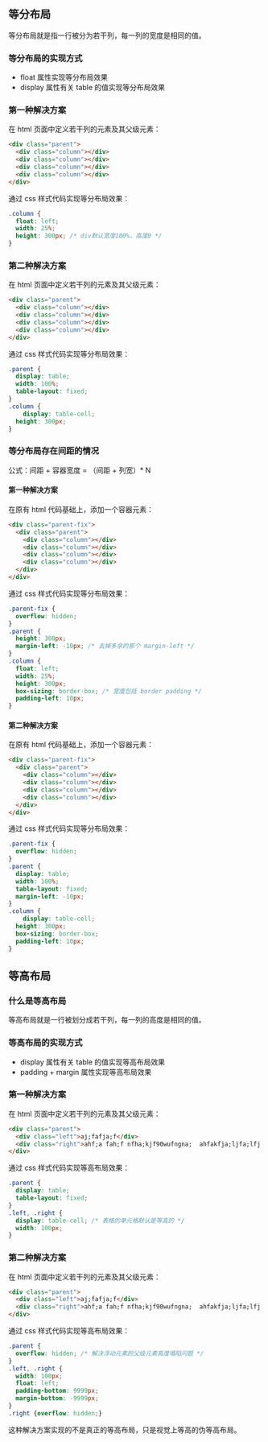 ## 等分布局

等分布局就是指一行被分为若干列，每一列的宽度是相同的值。

### 等分布局的实现方式

* float 属性实现等分布局效果
* display 属性有关 table 的值实现等分布局效果

### 第一种解决方案

在 html 页面中定义若干列的元素及其父级元素：

```html
<div class="parent">
  <div class="column"></div>
  <div class="column"></div>
  <div class="column"></div>
  <div class="column"></div>
</div>
```

通过 css 样式代码实现等分布局效果：

```css
.column {
  float: left;
  width: 25%;
  height: 300px; /* div默认宽度100%，高度0 */
}
```

### 第二种解决方案

在 html 页面中定义若干列的元素及其父级元素：

```html
<div class="parent">
  <div class="column"></div>
  <div class="column"></div>
  <div class="column"></div>
  <div class="column"></div>
</div>
```

通过 css 样式代码实现等分布局效果：

```css
.parent {
  display: table;
  width: 100%;
  table-layout: fixed;
}
.column {
	display: table-cell;
  height: 300px;
}
```

### 等分布局存在间距的情况

公式：间距 + 容器宽度 = （间距 + 列宽）* N

#### 第一种解决方案

在原有 html 代码基础上，添加一个容器元素：

```html
<div class="parent-fix">
  <div class="parent">
    <div class="column"></div>
    <div class="column"></div>
    <div class="column"></div>
    <div class="column"></div>
  </div>
</div>
```

通过 css 样式代码实现等分布局效果：

```css
.parent-fix {
  overflow: hidden;
}
.parent {
  height: 300px;
  margin-left: -10px; /* 去掉多余的那个 margin-left */
}
.column {
  float: left;
  width: 25%;
  height: 300px; 
  box-sizing: border-box; /* 宽度包括 border padding */
  padding-left: 10px;
}
```

#### 第二种解决方案

在原有 html 代码基础上，添加一个容器元素：

```html
<div class="parent-fix">
  <div class="parent">
    <div class="column"></div>
    <div class="column"></div>
    <div class="column"></div>
    <div class="column"></div>
  </div>
</div>
```

通过 css 样式代码实现等分布局效果：

```css
.parent-fix {
  overflow: hidden;
}
.parent {
  display: table;
  width: 100%;
  table-layout: fixed;
  margin-left: -10px;
}
.column {
	display: table-cell;
  height: 300px;
  box-sizing: border-box;
  padding-left: 10px;
}
```



## 等高布局

### 什么是等高布局

等高布局就是一行被划分成若干列，每一列的高度是相同的值。

### 等高布局的实现方式

* display 属性有关 table 的值实现等高布局效果
* padding + margin 属性实现等高布局效果

### 第一种解决方案

在 html 页面中定义若干列的元素及其父级元素：

```html
<div class="parent">
  <div class="left">aj;fafja;f</div>
  <div class="right">ahf;a fah;f nfha;kjf90wufngna;  ahfakfja;ljfa;lfj fahfaof a faj;</div>
</div>
```

通过 css 样式代码实现等高布局效果：

```css
.parent {
  display: table;
  table-layout: fixed;
}
.left, .right { 
  display: table-cell; /* 表格的单元格默认是等高的 */
  width: 100px;
}
```

### 第二种解决方案

在 html 页面中定义若干列的元素及其父级元素：

```html
<div class="parent">
  <div class="left">aj;fafja;f</div>
  <div class="right">ahf;a fah;f nfha;kjf90wufngna;  ahfakfja;ljfa;lfj fahfaof a faj;</div>
</div>
```

通过 css 样式代码实现等高布局效果：

```css
.parent {
  overflow: hidden; /* 解决浮动元素的父级元素高度塌陷问题 */
}
.left, .right { 
  width: 100px;
  float: left;
  padding-bottom: 9999px;
  margin-bottom: -9999px;
}
.right {overflow: hidden;}
```

这种解决方案实现的不是真正的等高布局，只是视觉上等高的伪等高布局。

